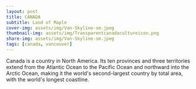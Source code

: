 ```yaml
---
layout: post
title: CANADA
subtitle: Land of Maple
cover-img: assets/img/Van-Skyline-sm.jpeg
thumbnail-img: assets/img/Transparentcanadacultureicon.png
share-img: assets/img/Van-Skyline-sm.jpeg
tags: [canada, vancouver]
---
```


Canada is a country in North America. Its ten provinces and three territories extend from the Atlantic Ocean to the Pacific Ocean and northward into the Arctic Ocean, making it the world's second-largest country by total area, with the world's longest coastline.
